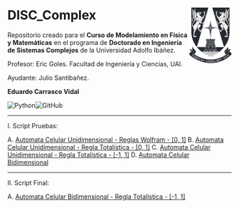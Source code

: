 # DISC_Complex <img src="img/logo.png" align="right" width = "95px"/>
    
Repositorio creado para el **Curso de Modelamiento en Física y Matemáticas** en el programa de **Doctorado en Ingeniería de Sistemas Complejos** de la Universidad Adolfo Ibáñez.

Profesor: Eric Goles. Facultad de Ingeniería y Ciencias, UAI.

Ayudante: Julio Santibañez.

**Eduardo Carrasco Vidal**
 
![Python](https://img.shields.io/badge/python-%2314354C.svg)![GitHub](https://img.shields.io/badge/github-%23121011.svg)

______

I. Script Pruebas:

A. [Automata Celular Unidimensional - Reglas Wolfram - [0, 1]](https://github.com/educarrascov/DISC_Complex/blob/main/Script%20Prueba/20230317%20ECA_pruebas.ipynb)
B. [Automata Celular Unidimensional - Regla Totalística - [0, 1]](https://github.com/educarrascov/DISC_Complex/blob/main/Script%20Prueba/Uni_totalistica_%5B0%2C1%5D-prueba.ipynb)
C. [Automata Celular Unidimensional - Regla Totalística - [-1, 1]](https://github.com/educarrascov/DISC_Complex/blob/main/Script%20Prueba/Uni_totalistica_%5B-1%2C1%5D-pruebas.ipynb)
D. [Automata Celular Bidimensional](https://github.com/educarrascov/DISC_Complex/blob/main/Script%20Prueba/20230319%20Bi_CA_proposal.ipynb)

______
II. Script Final:

A. [Automata Celular Bidimensional - Regla Totalística - [-1, 1]](https://github.com/educarrascov/DISC_Complex/blob/main/Script%20Prueba/4.%20Tarea%20Final/Pruebas%20Bidimensionales.ipynb)